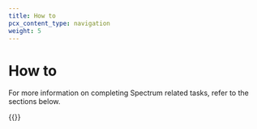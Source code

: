 ```yaml
---
title: How to
pcx_content_type: navigation
weight: 5
---
```


# How to

For more information on completing Spectrum related tasks, refer to the sections below.

{{<directory-listing>}}
